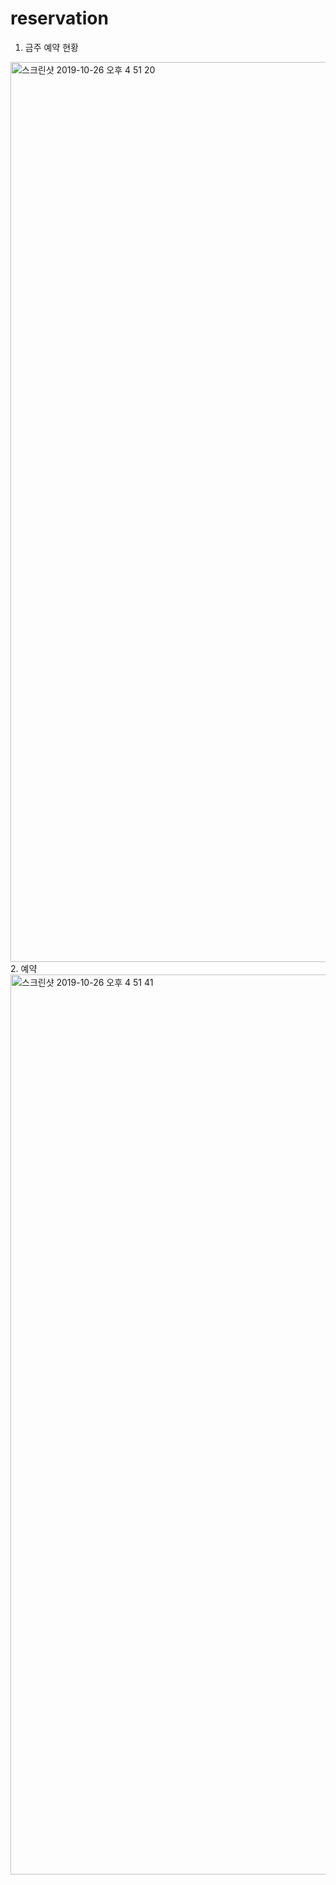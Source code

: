 # reservation
1. 금주 예약 현황
<img width="1440" alt="스크린샷 2019-10-26 오후 4 51 20" src="https://user-images.githubusercontent.com/46366141/67616333-edfee100-f7c6-11e9-91c0-06dc7eba8d08.png">
2. 예약
<img width="1440" alt="스크린샷 2019-10-26 오후 4 51 41" src="https://user-images.githubusercontent.com/46366141/67616336-f0613b00-f7c6-11e9-8a7e-6260c106ce3b.png">
